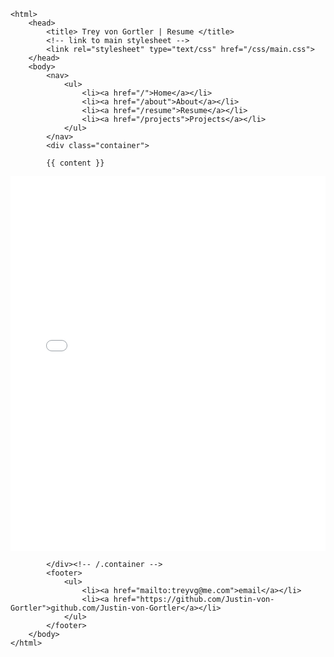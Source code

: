 <!DOCTYPE html>
	<html>
		<head>
			<title> Trey von Gortler | Resume </title>
			<!-- link to main stylesheet -->
			<link rel="stylesheet" type="text/css" href="/css/main.css">
		</head>
		<body>
			<nav>
	    		<ul>
	        		<li><a href="/">Home</a></li>
		        	<li><a href="/about">About</a></li>
	        		<li><a href="/resume">Resume</a></li>
	        		<li><a href="/projects">Projects</a></li>
	    		</ul>
			</nav>
			<div class="container">
			
			{{ content }}
   
   <article>
    <div id = "branding"> 
     <embed src="von_Gorter_Cisco_Resume.pdf" type="application/pdf" width="100%" height="600px">
    <div/>
   <article/>
			
			</div><!-- /.container -->
			<footer>
	    		<ul>
	        		<li><a href="mailto:treyvg@me.com">email</a></li>
	        		<li><a href="https://github.com/Justin-von-Gortler">github.com/Justin-von-Gortler</a></li>
				</ul>
			</footer>
		</body>
	</html>
